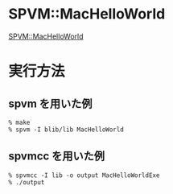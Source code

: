 # SPVM::MacHelloWorld

<a href="https://metacpan.org/pod/SPVM::MacHelloWorld">SPVM::MacHelloWorld</a>

# 実行方法
## spvm を用いた例
```
% make
% spvm -I blib/lib MacHelloWorld
```

## spvmcc を用いた例
```
% spvmcc -I lib -o output MacHelloWorldExe 
% ./output
```

